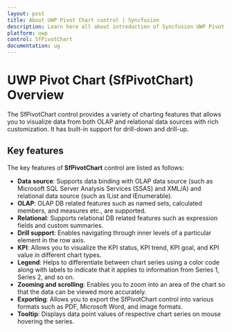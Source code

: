 ```yaml
---
layout: post
title: About UWP Pivot Chart control | Syncfusion
description: Learn here all about introduction of Syncfusion UWP Pivot Chart (SfPivotChart) control, its elements and more.
platform: uwp
control: SfPivotChart
documentation: ug
---
```


# UWP Pivot Chart (SfPivotChart) Overview

The SfPivotChart control provides a variety of charting features that allows you to visualize data from both OLAP and relational data sources with rich customization. It has built-in support for drill-down and drill-up.

## Key features

The key features of **SfPivotChart** control are listed as follows:

* **Data source**: Supports data binding with OLAP data source (such as Microsoft SQL Server Analysis Services (SSAS) and XML/A) and relational data source (such as IList and IEnumerable).
* **OLAP**: OLAP DB related features such as named sets, calculated members, and measures etc., are supported.
* **Relational**: Supports relational DB related features such as expression fields and custom summaries.
* **Drill support**: Enables navigating through inner levels of a particular element in the row axis.
* **KPI**: Allows you to visualize the KPI status, KPI trend, KPI goal, and KPI value in different chart types.
* **Legend**: Helps to differentiate between chart series using a color code along with labels to indicate that it applies to information from Series 1, Series 2, and so on.
* **Zooming and scrolling**: Enables you to zoom into an area of the chart so that the data can be viewed more accurately.
* **Exporting**: Allows you to export the SfPivotChart control into various formats such as PDF, Microsoft Word, and image formats.
* **Tooltip**: Displays data point values of respective chart series on mouse hovering the series.